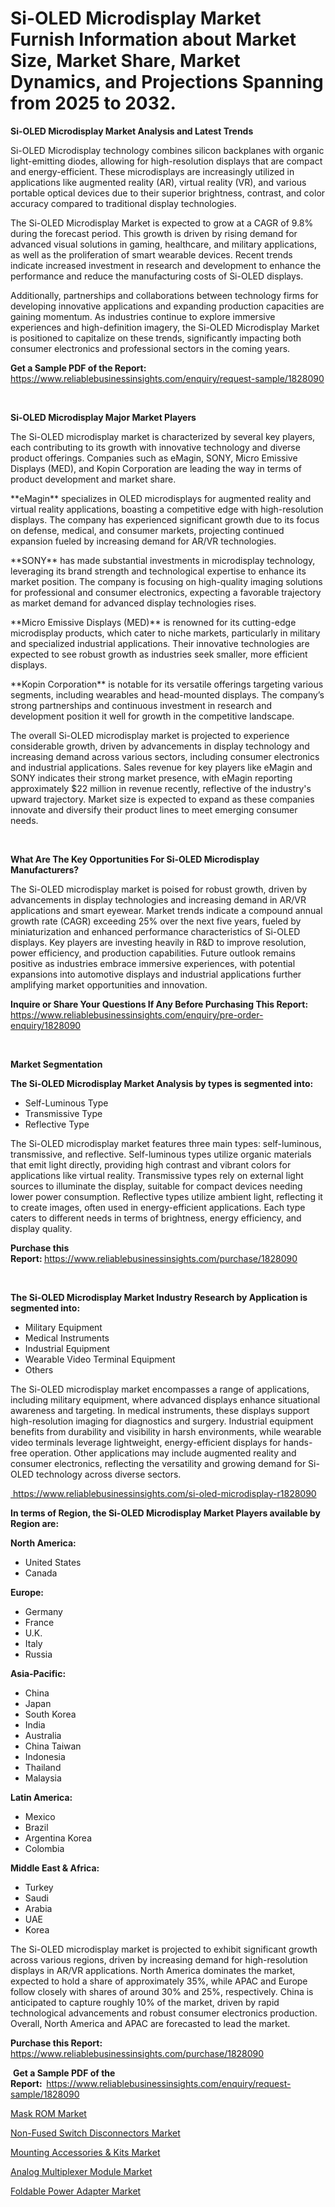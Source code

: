 <p><h1>Si-OLED Microdisplay Market Furnish Information about Market Size, Market Share, Market Dynamics, and Projections Spanning from 2025 to 2032.</h1></p><p><strong>Si-OLED Microdisplay Market Analysis and Latest Trends</strong></p>
<p><p>Si-OLED Microdisplay technology combines silicon backplanes with organic light-emitting diodes, allowing for high-resolution displays that are compact and energy-efficient. These microdisplays are increasingly utilized in applications like augmented reality (AR), virtual reality (VR), and various portable optical devices due to their superior brightness, contrast, and color accuracy compared to traditional display technologies.</p><p>The Si-OLED Microdisplay Market is expected to grow at a CAGR of 9.8% during the forecast period. This growth is driven by rising demand for advanced visual solutions in gaming, healthcare, and military applications, as well as the proliferation of smart wearable devices. Recent trends indicate increased investment in research and development to enhance the performance and reduce the manufacturing costs of Si-OLED displays.</p><p>Additionally, partnerships and collaborations between technology firms for developing innovative applications and expanding production capacities are gaining momentum. As industries continue to explore immersive experiences and high-definition imagery, the Si-OLED Microdisplay Market is positioned to capitalize on these trends, significantly impacting both consumer electronics and professional sectors in the coming years.</p></p>
<p><strong>Get a Sample PDF of the Report:&nbsp;</strong> <a href="https://www.reliablebusinessinsights.com/enquiry/request-sample/1828090?utm_campaign=101&utm_medium=2&utm_source=Github&utm_content=ia&utm_term=13022025&utm_id=si-oled-microdisplay">https://www.reliablebusinessinsights.com/enquiry/request-sample/1828090</a></p>
<p>&nbsp;</p>
<p><strong>Si-OLED Microdisplay Major Market Players</strong></p>
<p><p>The Si-OLED microdisplay market is characterized by several key players, each contributing to its growth with innovative technology and diverse product offerings. Companies such as eMagin, SONY, Micro Emissive Displays (MED), and Kopin Corporation are leading the way in terms of product development and market share.</p><p>**eMagin** specializes in OLED microdisplays for augmented reality and virtual reality applications, boasting a competitive edge with high-resolution displays. The company has experienced significant growth due to its focus on defense, medical, and consumer markets, projecting continued expansion fueled by increasing demand for AR/VR technologies.</p><p>**SONY** has made substantial investments in microdisplay technology, leveraging its brand strength and technological expertise to enhance its market position. The company is focusing on high-quality imaging solutions for professional and consumer electronics, expecting a favorable trajectory as market demand for advanced display technologies rises.</p><p>**Micro Emissive Displays (MED)** is renowned for its cutting-edge microdisplay products, which cater to niche markets, particularly in military and specialized industrial applications. Their innovative technologies are expected to see robust growth as industries seek smaller, more efficient displays.</p><p>**Kopin Corporation** is notable for its versatile offerings targeting various segments, including wearables and head-mounted displays. The company’s strong partnerships and continuous investment in research and development position it well for growth in the competitive landscape.</p><p>The overall Si-OLED microdisplay market is projected to experience considerable growth, driven by advancements in display technology and increasing demand across various sectors, including consumer electronics and industrial applications. Sales revenue for key players like eMagin and SONY indicates their strong market presence, with eMagin reporting approximately $22 million in revenue recently, reflective of the industry's upward trajectory. Market size is expected to expand as these companies innovate and diversify their product lines to meet emerging consumer needs.</p></p>
<p>&nbsp;</p>
<p><strong>What Are The Key Opportunities For Si-OLED Microdisplay Manufacturers?</strong></p>
<p><p>The Si-OLED microdisplay market is poised for robust growth, driven by advancements in display technologies and increasing demand in AR/VR applications and smart eyewear. Market trends indicate a compound annual growth rate (CAGR) exceeding 25% over the next five years, fueled by miniaturization and enhanced performance characteristics of Si-OLED displays. Key players are investing heavily in R&D to improve resolution, power efficiency, and production capabilities. Future outlook remains positive as industries embrace immersive experiences, with potential expansions into automotive displays and industrial applications further amplifying market opportunities and innovation.</p></p>
<p><strong>Inquire or Share Your Questions If Any Before Purchasing This Report:</strong> <a href="https://www.reliablebusinessinsights.com/enquiry/pre-order-enquiry/1828090?utm_campaign=101&utm_medium=2&utm_source=Github&utm_content=ia&utm_term=13022025&utm_id=si-oled-microdisplay">https://www.reliablebusinessinsights.com/enquiry/pre-order-enquiry/1828090</a></p>
<p>&nbsp;</p>
<p><strong>Market Segmentation</strong></p>
<p><strong>The Si-OLED Microdisplay Market Analysis by types is segmented into:</strong></p>
<p><ul><li>Self-Luminous Type</li><li>Transmissive Type</li><li>Reflective Type</li></ul></p>
<p><p>The Si-OLED microdisplay market features three main types: self-luminous, transmissive, and reflective. Self-luminous types utilize organic materials that emit light directly, providing high contrast and vibrant colors for applications like virtual reality. Transmissive types rely on external light sources to illuminate the display, suitable for compact devices needing lower power consumption. Reflective types utilize ambient light, reflecting it to create images, often used in energy-efficient applications. Each type caters to different needs in terms of brightness, energy efficiency, and display quality.</p></p>
<p><strong>Purchase this Report:&nbsp;</strong><a href="https://www.reliablebusinessinsights.com/purchase/1828090?utm_campaign=101&utm_medium=2&utm_source=Github&utm_content=ia&utm_term=13022025&utm_id=si-oled-microdisplay">https://www.reliablebusinessinsights.com/purchase/1828090</a></p>
<p>&nbsp;</p>
<p><strong>The Si-OLED Microdisplay Market Industry Research by Application is segmented into:</strong></p>
<p><ul><li>Military Equipment</li><li>Medical Instruments</li><li>Industrial Equipment</li><li>Wearable Video Terminal Equipment</li><li>Others</li></ul></p>
<p><p>The Si-OLED microdisplay market encompasses a range of applications, including military equipment, where advanced displays enhance situational awareness and targeting. In medical instruments, these displays support high-resolution imaging for diagnostics and surgery. Industrial equipment benefits from durability and visibility in harsh environments, while wearable video terminals leverage lightweight, energy-efficient displays for hands-free operation. Other applications may include augmented reality and consumer electronics, reflecting the versatility and growing demand for Si-OLED technology across diverse sectors.</p></p>
<p><a href="https://www.reliablebusinessinsights.com/si-oled-microdisplay-r1828090?utm_campaign=101&utm_medium=2&utm_source=Github&utm_content=ia&utm_term=13022025&utm_id=si-oled-microdisplay">&nbsp;https://www.reliablebusinessinsights.com/si-oled-microdisplay-r1828090</a></p>
<p><strong>In terms of Region, the Si-OLED Microdisplay Market Players available by Region are:</strong></p>
<p>
    <p> <strong> North America: </strong>
        <ul>
            <li>United States</li>
            <li>Canada</li>
        </ul>
        </p> 
    <p> <strong> Europe: </strong>
        <ul>
            <li>Germany</li>
            <li>France</li>
            <li>U.K.</li>
            <li>Italy</li>
            <li>Russia</li>
        </ul>
        </p> 
    <p> <strong> Asia-Pacific: </strong>
        <ul>
            <li>China</li>
            <li>Japan</li>
            <li>South Korea</li>
            <li>India</li>
            <li>Australia</li>
            <li>China Taiwan</li>
            <li>Indonesia</li>
            <li>Thailand</li>
            <li>Malaysia</li>
        </ul>
        </p> 
    <p> <strong> Latin America: </strong>
        <ul>
            <li>Mexico</li>
            <li>Brazil</li>
            <li>Argentina Korea</li>
            <li>Colombia</li>
        </ul>
        </p> 
    <p> <strong> Middle East & Africa: </strong>
        <ul>
            <li>Turkey</li>
            <li>Saudi</li>
            <li>Arabia</li>
            <li>UAE</li>
            <li>Korea</li>
        </ul>
    </p>
    </p>
<p><p>The Si-OLED microdisplay market is projected to exhibit significant growth across various regions, driven by increasing demand for high-resolution displays in AR/VR applications. North America dominates the market, expected to hold a share of approximately 35%, while APAC and Europe follow closely with shares of around 30% and 25%, respectively. China is anticipated to capture roughly 10% of the market, driven by rapid technological advancements and robust consumer electronics production. Overall, North America and APAC are forecasted to lead the market.</p></p>
<p><strong>Purchase this Report: </strong><a href="https://www.reliablebusinessinsights.com/purchase/1828090?utm_campaign=101&utm_medium=2&utm_source=Github&utm_content=ia&utm_term=13022025&utm_id=si-oled-microdisplay">https://www.reliablebusinessinsights.com/purchase/1828090</a></p>
<p>&nbsp;<strong>Get a Sample PDF of the Report:&nbsp;&nbsp;</strong><a href="https://www.reliablebusinessinsights.com/enquiry/request-sample/1828090?utm_campaign=101&utm_medium=2&utm_source=Github&utm_content=ia&utm_term=13022025&utm_id=si-oled-microdisplay">https://www.reliablebusinessinsights.com/enquiry/request-sample/1828090</a></p>
<p><strong></strong></p>
<p><p><a href="https://github.com/qettipotja/Market-Research-Report-List-1/blob/main/mask-rom-market.md?utm_campaign=101&utm_medium=2&utm_source=Github&utm_content=ia&utm_term=13022025&utm_id=si-oled-microdisplay">Mask ROM Market</a></p><p><a href="https://github.com/poianaokkels/Market-Research-Report-List-1/blob/main/non-fused-switch-disconnectors-market.md?utm_campaign=101&utm_medium=2&utm_source=Github&utm_content=ia&utm_term=13022025&utm_id=si-oled-microdisplay">Non-Fused Switch Disconnectors Market</a></p><p><a href="https://github.com/daemluari/Market-Research-Report-List-1/blob/main/mounting-accessories-kits-market.md?utm_campaign=101&utm_medium=2&utm_source=Github&utm_content=ia&utm_term=13022025&utm_id=si-oled-microdisplay">Mounting Accessories & Kits Market</a></p><p><a href="https://github.com/haimamuirev8/Market-Research-Report-List-1/blob/main/analog-multiplexer-module-market.md?utm_campaign=101&utm_medium=2&utm_source=Github&utm_content=ia&utm_term=13022025&utm_id=si-oled-microdisplay">Analog Multiplexer Module Market</a></p><p><a href="https://github.com/iquiseeboli/Market-Research-Report-List-1/blob/main/foldable-power-adapter-market.md?utm_campaign=101&utm_medium=2&utm_source=Github&utm_content=ia&utm_term=13022025&utm_id=si-oled-microdisplay">Foldable Power Adapter Market</a></p></p>
